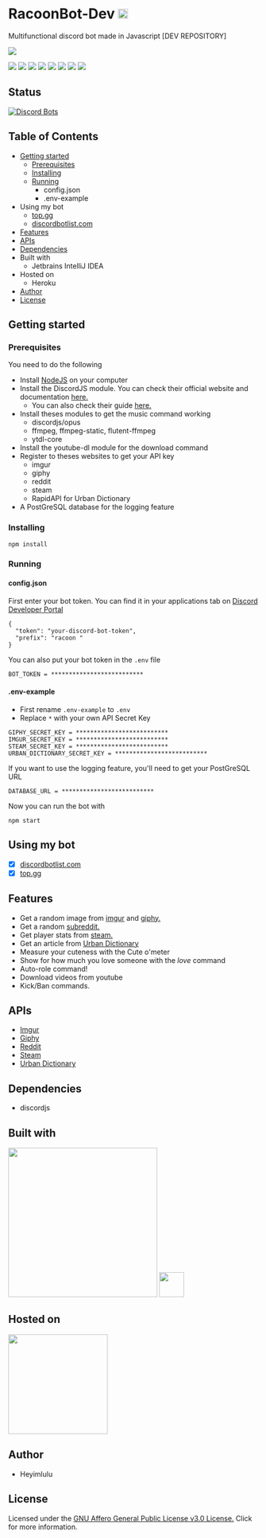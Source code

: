 # RacoonBot-Dev <img height="20rem" src="https://emoji.gg/assets/emoji/6817_Discord_Verified.png">

Multifunctional discord bot made in Javascript [DEV REPOSITORY]

![](https://repository-images.githubusercontent.com/286796413/a8dbb000-f467-11ea-9d0a-b42efcb9b1a5)

![](https://img.shields.io/github/last-commit/Heyimlulu/RacoonBot/master?style=for-the-badge)
![](https://img.shields.io/static/v1?label=Language&message=Javascript&style=for-the-badge&color=yellow)
![](https://img.shields.io/static/v1?label=Dependencie&message=DiscordJS&style=for-the-badge&color=lightblue)
![](https://img.shields.io/static/v1?label=Published&message=DiscordBotList.com&style=for-the-badge&color=green)
![](https://img.shields.io/static/v1?label=Published&message=Top.gg&style=for-the-badge&color=green)
![](https://img.shields.io/static/v1?label=Author&message=Heyimlulu&style=for-the-badge)
![](https://img.shields.io/static/v1?label=Discord&message=Yuki%20🐺%230001&style=for-the-badge)
![](https://img.shields.io/github/license/Heyimlulu/RacoonBot?style=for-the-badge)

## Status

[![Discord Bots](https://top.gg/api/widget/status/734426328002068481.svg?noavatar=true)](https://top.gg/bot/734426328002068481)

## Table of Contents

- [Getting started](getting%20started)
  - [Prerequisites](#prerequisites)
  - [Installing](#installing)
  - [Running](#running)
    - config.json
    - .env-example
- Using my bot
  - [top.gg](https://top.gg/bot/734426328002068481)
  - [discordbotlist.com](https://discordbotlist.com/bots/racoonbot)
- [Features](#features)
- [APIs](#apis)
- [Dependencies](#dependencies)
- Built with
  - Jetbrains IntelliJ IDEA
- Hosted on
  - Heroku 
- [Author](#author)
- [License](#license)

## Getting started

### Prerequisites

You need to do the following
- Install [NodeJS](https://nodejs.org/) on your computer
- Install the DiscordJS module. You can check their official website and documentation [here.](https://discord.js.org/#/)
  - You can also check their guide [here.](https://discordjs.guide/)
- Install theses modules to get the music command working
  - discordjs/opus
  - ffmpeg, ffmpeg-static, flutent-ffmpeg
  - ytdl-core
- Install the youtube-dl module for the download command
- Register to theses websites to get your API key 
  - imgur 
  - giphy
  - reddit 
  - steam
  - RapidAPI for Urban Dictionary
- A PostGreSQL database for the logging feature

### Installing

```
npm install
```

### Running

#### config.json 

First enter your bot token. You can find it in your applications tab on [Discord Developer Portal](https://discord.com/developers/applications)

```
{
  "token": "your-discord-bot-token", 
  "prefix": "racoon "
}
```

You can also put your bot token in the `.env` file

```
BOT_TOKEN = **************************
```

#### .env-example 

- First rename ``.env-example`` to ``.env``
- Replace ``*`` with your own API Secret Key

```
GIPHY_SECRET_KEY = **************************
IMGUR_SECRET_KEY = **************************
STEAM_SECRET_KEY = **************************
URBAN_DICTIONARY_SECRET_KEY = **************************
```

If you want to use the logging feature, you'll need to get your PostGreSQL URL 

```
DATABASE_URL = **************************
```

Now you can run the bot with

```
npm start
```

## Using my bot

- [x] [discordbotlist.com](https://discordbotlist.com/bots/racoonbot)
- [x] [top.gg](https://top.gg/bot/734426328002068481) 

## Features

- Get a random image from [imgur](https://giphy.com/) and  [giphy.](https://imgur.com/)
- Get a random [subreddit.](https://www.reddit.com/)
- Get player stats from [steam.](https://store.steampowered.com/)
- Get an article from [Urban Dictionary](https://www.urbandictionary.com/)
- Measure your cuteness with the Cute o'meter
- Show for how much you love someone with the *love* command
- Auto-role command! 
- Download videos from youtube
- Kick/Ban commands.

## APIs

- [Imgur](https://api.imgur.com/)
- [Giphy](https://developers.giphy.com/docs/api/)
- [Reddit](https://www.reddit.com/dev/api/)
- [Steam](https://developer.valvesoftware.com/wiki/Steam_Web_API)
- [Urban Dictionary](https://www.urbandictionary.com/)

## Dependencies

- discordjs

## Built with

<img height="300" src="https://upload.wikimedia.org/wikipedia/commons/thumb/1/1a/JetBrains_Logo_2016.svg/1200px-JetBrains_Logo_2016.svg.png">
<img height="50px" src="https://cdn.worldvectorlogo.com/logos/intellijidea.svg">

## Hosted on

<img height="200px" src="https://bilalbudhani.com/content/images/2017/11/heroku.png">

## Author

- Heyimlulu

## License

Licensed under the [GNU Affero General Public License v3.0 License.](https://github.com/Heyimlulu/RacoonBot-Dev/blob/main/LICENSE) Click for more information.

